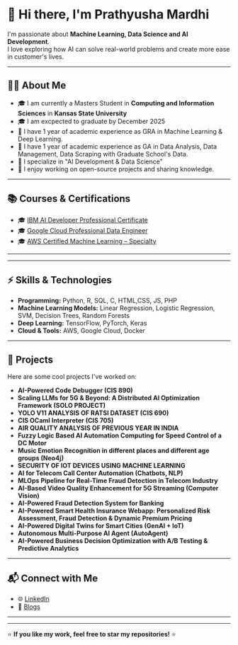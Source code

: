 # 👋 Hi there, I'm Prathyusha Mardhi  

I'm passionate about **Machine Learning, Data Science and AI Development**.  
I love exploring how AI can solve real-world problems and create more ease in customer's lives.

---

## 👨‍💻 About Me

- 🎓 I am currently a Masters Student in **Computing and Information Sciences** in **Kansas State University**
- 🎓 I am excpected to graduate by December 2025
- 💼 I have 1 year of academic experience as GRA in  Machine Learning & Deep Learning.
- 💼 I have 1 year of academic experience as GA in Data Analysis, Data Management, Data Scraping with Graduate School's Data.   
- 🔬 I specialize in "AI Development & Data Science"  
- 🚀 I enjoy working on open-source projects and sharing knowledge.

---

<h2>📚 Courses & Certifications</h2>
<ul>
  <li>🎓 <a href="https://www.coursera.org/professional-certificates/ibm-ai-developer" target="_blank">IBM AI Developer Professional Certificate</a></li>
  <li>🎓 <a href="https://www.coursera.org/professional-certificates/ibm-ai-developer" target="_blank">Google Cloud Professional Data Engineer</a></li>
  <li>🎓 <a href="https://www.coursera.org/professional-certificates/ibm-ai-developer" target="_blank">AWS Certified Machine Learning – Specialty</a></li>
</ul>
<hr>


---

## ⚡ Skills & Technologies

- **Programming:** Python, R, SQL, C, HTML,CSS, JS, PHP   
- **Machine Learning Models:** Linear Regression, Logistic Regression, SVM, Decision Trees, Random Forests  
- **Deep Learning:** TensorFlow, PyTorch, Keras  
- **Cloud & Tools:** AWS, Google Cloud, Docker  

---

<h2>📂 Projects</h2>
<p>Here are some cool projects I've worked on:</p>
<ul>
  <li><b>AI-Powered Code Debugger (CIS 890)</b></li>
  <li><b>Scaling LLMs for 5G & Beyond: A Distributed AI Optimization Framework (SOLO PROJECT)</b></li>
  <li><b>YOLO V11 ANALYSIS OF RATSI DATASET (CIS 690)</b></li>
  <li><b>CIS OCaml Interpreter (CIS 705)</b></li>
  <li><b>AIR QUALITY ANALYSIS OF PREVIOUS YEAR IN INDIA</b></li>
  <li><b>Fuzzy Logic Based AI Automation Computing for Speed Control of a DC Motor</b></li>
  <li><b>Music Emotion Recognition in different places and different age groups (Neo4j)</b></li>
  <li><b>SECURITY OF IOT DEVICES USING MACHINE LEARNING</b></li>
  <li><b>AI for Telecom Call Center Automation (Chatbots, NLP)</b></li>
  <li><b>MLOps Pipeline for Real-Time Fraud Detection in Telecom Industry</b></li>
  <li><b>AI-Based Video Quality Enhancement for 5G Streaming (Computer Vision)</b></li>
  <li><b>AI-Powered Fraud Detection System for Banking</b></li>
  <li><b>AI-Powered Smart Health Insurance Webapp: Personalized Risk Assessment, Fraud Detection & Dynamic Premium Pricing</b></li>
  <li><b>AI-Powered Digital Twins for Smart Cities (GenAI + IoT)</b></li>
  <li><b>Autonomous Multi-Purpose AI Agent (AutoAgent)</b></li>
  <li><b>AI-Powered Business Decision Optimization with A/B Testing & Predictive Analytics</b></li>
</ul>


---

<h2>📬 Connect with Me</h2>
<ul>
  <li>🌐 <a href="www.linkedin.com/in/prathyushareddy282" target="_blank">LinkedIn</a></li>
  <li>📝 <a href="https://medium.com/@prathyushareddy9908/exponential-family-of-distributions-making-math-intuitive-26cbfdf710f7" target="_blank">Blogs</a></li>
</ul>
<hr>


---
⭐ **If you like my work, feel free to star my repositories!** ⭐

